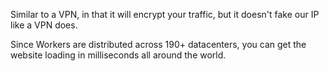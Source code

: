 
Similar to a VPN, in that it will encrypt your traffic, but it doesn't fake our IP like a VPN does.

Since Workers are distributed across 190+ datacenters, you can get the website loading in milliseconds all around the world.
